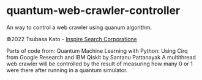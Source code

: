 # quantum-web-crawler-controller
An way to control a web crawler using quanum algorithm.

©︎2022 Tsubasa Kato - [Inspire Search Corporatione](https://www.inspiresearch.io/en "Inspire Search Corporation")

Parts of code from: Quantum Machine Learning with Python: Using Cirq from Google Research and IBM Qiskit by Santanu Pattanayak
A multithread web crawler will be controlled by the result of measuring how many 0 or 1 were there after running in a quantum simulator.

